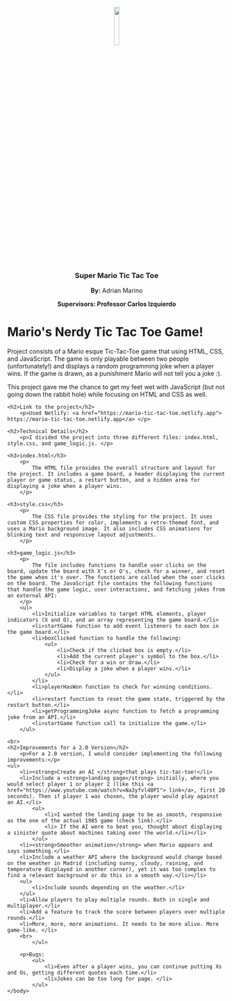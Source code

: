 <p align="center">
  <p align="center">
  <img src="https://cdn.pixabay.com/photo/2021/02/11/15/40/mario-6005703_1280.png", width = "15%">
<h3 align="center">Super Mario  Tic Tac Toe</h3>
<p align="center"><b>By:</b> Adrian Marino</p>
<p align="center"><b>Supervisors: Professor Carlos Izquierdo</b></p>



<body>
    <h1>Mario's Nerdy Tic Tac Toe Game!</h1>
        <p>Project consists of a Mario esque Tic-Tac-Toe game that using HTML, CSS, and JavaScript. The game is only playable between two people (unfortunately!) and displays a random programming joke when a player wins. If the game is drawn, as a punishment Mario will not tell you a joke :).</p>
        <p>This project gave me the chance to get my feet wet with JavaScript (but not going down the rabbit hole) while focusing on HTML and CSS as well.</p>
    
    <h2>Link to the project</h2>
        <p>Used Netlify: <a href="https://mario-tic-tac-toe.netlify.app"> https://mario-tic-tac-toe.netlify.app</a> </p>
   
    <h2>Technical Details</h2>
        <p>I divided the project into three different files: index.html, style.css, and game_logic.js. </p>

    <h3>index.html</h3>
        <p> 
            The HTML file provides the overall structure and layout for the project. It includes a game board, a header displaying the current player or game status, a restart button, and a hidden area for displaying a joke when a player wins.
        </p>
            
    <h3>style.css</h3>
        <p>
            The CSS file provides the styling for the project. It uses custom CSS properties for color, implements a retro-themed font, and uses a Mario background image. It also includes CSS animations for blinking text and responsive layout adjustments.
        </p>

    <h3>game_logic.js</h3>
        <p>
            The file includes functions to handle user clicks on the board, update the board with X's or O's, check for a winner, and reset the game when it's over. The functions are called when the user clicks on the board. The JavaScript file contains the following functions that handle the game logic, user interactions, and fetching jokes from an external API:
        </p>
        <ul>
            <li>Initialize variables to target HTML elements, player indicators (X and O), and an array representing the game board.</li>
            <li>startGame function to add event listeners to each box in the game board.</li>
            <li>boxClicked function to handle the following:
                <ul>
                    <li>Check if the clicked box is empty.</li>
                    <li>Add the current player's symbol to the box.</li>
                    <li>Check for a win or draw.</li>
                    <li>Display a joke when a player wins.</li>
                </ul>
            </li>
            <li>playerHasWon function to check for winning conditions.</li>
            <li>restart function to reset the game state, triggered by the restart button.</li>
            <li>getProgrammingJoke async function to fetch a programming joke from an API.</li>
            <li>startGame function call to initialize the game.</li>
        </ul>

    <br>
    <h2>Improvements for a 2.0 Version</h2>
        <p>For a 2.0 version, I would consider implementing the following improvements:</p>
    <ul>
        <li><strong>Create an AI </strong>that plays tic-tac-toe!</li>
        <li>Include a <strong>landing page</strong> initially, where you would select player 1 or player 2 (like this <a href="https://www.youtube.com/watch?v=Na3yfvl40PI"> link</a>, first 20 seconds). Then if player 1 was chosen, the player would play against an AI.</li>
            <ul>
                <li>I wanted the landing page to be as smooth, responsive as the one of the actual 1985 game (check link).</li>
                <li> If the AI were to beat you, thought about displaying a sinister quote about machines taking over the world.</li></li>
            </ul>
        <li><strong>Smoother animation</strong> when Mario appears and says something.</li>
        <li>Include a weather API where the background would change based on the weather in Madrid (including sunny, cloudy, raining, and temperature displayed in another corner), yet it was too complex to find a relevant background or do this in a smooth way.</li></li>
        <ul>
            <li>Include sounds depending on the weather.</li>
        </ul>
        <li>Allow players to play multiple rounds. Both in single and multiplayer.</li>
        <li>Add a feature to track the score between players over multiple rounds.</li>
        <li>More, more, more animations. It needs to be more alive. More game-like. </li>
        <br>
            </ul>

        <p>Bugs:
            <ul>
                <li>Even after a player wins, you can continue putting Xs and Os, getting different quotes each time.</li>
                <li>Jokes can be too long for page. </li>
            </ul>
    </body>
</html>
